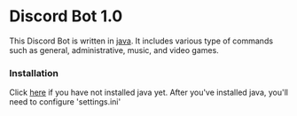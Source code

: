 # Discord Bot 1.0

This Discord Bot is written in [java](https://www.jetbrains.com/idea/). It includes various type of commands such as general, administrative, music, and video games.

### Installation

Click [here](https://java.com/en/download/) if you have not installed java yet.
After you've installed java, you'll need to configure 'settings.ini'

